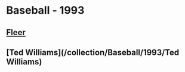# Baseball - 1993
## [Fleer](/collection/Baseball/1993/Fleer)
## [Ted Williams](/collection/Baseball/1993/Ted Williams)
